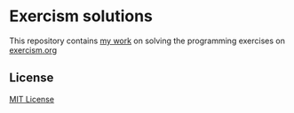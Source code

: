 # Exercism solutions

This repository contains [my work](https://exercism.org/profiles/dalprahcd)
on solving the programming exercises on [exercism.org](http://exercism.org)

## License

[MIT License](LICENSE)
